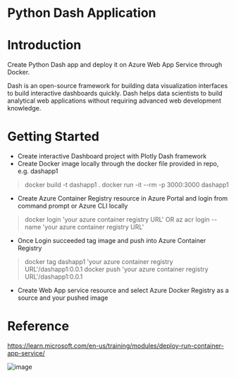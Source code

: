 # Python Dash Application 

# Introduction 
Create Python Dash app and deploy it on Azure Web App Service through Docker.

Dash is an open-source framework for building data visualization interfaces to build interactive dashboards quickly. 
Dash helps data scientists to build analytical web applications without requiring advanced web development knowledge. 

# Getting Started
- Create interactive Dashboard project with Plotly Dash framework
- Create Docker image locally through the docker file provided in repo, e.g. dashapp1
> docker build -t dashapp1 .
> docker run -it --rm -p 3000:3000 dashapp1

- Create Azure Container Registry resource in Azure Portal and login from command prompt or Azure CLI locally
> docker login 'your azure container registry URL' OR
> az acr login --name 'your azure container registry URL'

- Once Login succeeded tag image and push into Azure Container Registry
> docker tag dashapp1 'your azure container registry URL'/dashapp1:0.0.1
> docker push 'your azure container registry URL'/dashapp1:0.0.1

- Create Web App service resource and select Azure Docker Registry as a source and your pushed image 

# Reference
https://learn.microsoft.com/en-us/training/modules/deploy-run-container-app-service/

![image](https://user-images.githubusercontent.com/94110694/220659739-ed40425c-4f26-4d2b-923f-053751cb5315.png)




